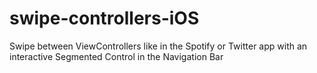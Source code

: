 # swipe-controllers-iOS
Swipe between ViewControllers like in the Spotify or Twitter app with an interactive Segmented Control in the Navigation Bar
